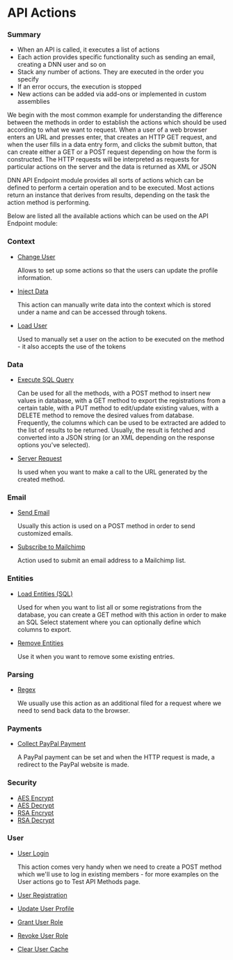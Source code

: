 # API Actions

### Summary

* When an API is called, it executes a list of actions
* Each action provides specific functionality such as sending an email, creating a DNN user and so on
* Stack any number of actions. They are executed in the order you specify
* If an error occurs, the execution is stopped
* New actions can be added via add-ons or implemented in custom assemblies

We begin with the most common example for understanding the difference between the methods in order to establish the actions which should be used according to what we want to request. When a user of a web browser enters an URL and presses enter, that creates an HTTP GET request, and when the user fills in a data entry form, and clicks the submit button, that can create either a GET or a POST request depending on how the form is constructed. The HTTP requests will be interpreted as requests for particular actions on the server and the data is returned as XML or JSON

DNN API Endpoint module provides all sorts of actions which can be defined to perform a certain operation and to be executed. Most actions return an instance that derives from results, depending on the task the action method is performing.

Below are listed all the available actions which can be used on the API Endpoint module:

### Context

  * [Change User](context.html)
    
    Allows to set up some actions so that the users can update the profile information.
  * [Inject Data](context.html)
    
    This action can manually write data into the context which is stored under a name and can be accessed through tokens.
  * [Load User](context.html)
    
    Used to manually set a user on the action to be executed on the method - it also accepts the use of the tokens

### Data

  * [Execute SQL Query](data.html)
    
    Can be used for all the methods, with a POST method to insert new values in database, with a GET method to export the registrations from a certain table, with a PUT method to edit/update existing values, with a DELETE method to remove the desired values from database. Frequently, the columns which can be used to be extracted are added to the list of results to be returned. Usually, the result is fetched and converted into a JSON string (or an XML depending on the response options you've selected). 
  * [Server Request](data.html)

    Is used when you want to make a call to the URL generated by the created method.

### Email

  * [Send Email](email.html)

    Usually this action is used on a POST method in order to send customized emails.  
  * [Subscribe to Mailchimp](email.html)

    Action used to submit an email address to a Mailchimp list.

### Entities

  * [Load Entities (SQL)](entities.html)

    Used for when you want to list all or some registrations from the database, you can create a GET method with this action in order to make an SQL Select statement where you can optionally define which columns to export.
  * [Remove Entities](entities.html)

    Use it when you want to remove some existing entries.

### Parsing

  * [Regex](parsing.html)

    We usually use this action as an additional filed for a request where we need to send back data to the browser.

### Payments

  * [Collect PayPal Payment](payments.html)
  
    A PayPal payment can be set and when the HTTP request is made, a redirect to the PayPal website is made.  

### Security

  * [AES Encrypt](security.html)
  * [AES Decrypt](security.html)
  * [RSA Encrypt](security.html)
  * [RSA Decrypt](security.html)

### User

  * [User Login](user.html)
    
    This action comes very handy when we need to create a POST method which we'll use to log in existing members - for more examples on the User actions go to Test API Methods page.
  * [User Registration](user.html)
  * [Update User Profile](user.html)
  * [Grant User Role](user.html)
  * [Revoke User Role](user.html)
  * [Clear User Cache](user.html)
